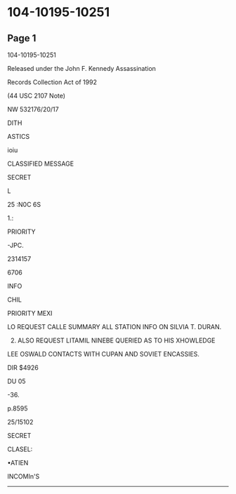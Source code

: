 # 104-10195-10251

## Page 1

104-10195-10251

Released under the John F. Kennedy Assassination

Records Collection Act of 1992

(44 USC 2107 Note)

NW 532176/20/17

DITH

ASTICS

ioiu

CLASSIFIED MESSAGE

SECRET

L

25 :N0C 6S

1.:

PRIORITY

-JPC.

2314157

6706

INFO

CHIL

PRIORITY MEXI

LO REQUEST CALLE SUMMARY ALL STATION INFO ON SILVIA T. DURAN.

2. ALSO REQUEST LITAMIL NINEBE QUERIED AS TO HIS XHOWLEDGE

LEE OSWALD CONTACTS WITH CUPAN AND SOVIET ENCASSIES.

DIR $4926

DU 05

-36.

p.8595

25/15102

SECRET

CLASEL:

•ATIEN

INCOMIn'S

---

